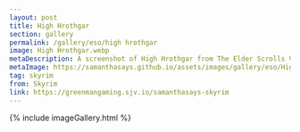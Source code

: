 ```yaml
---
layout: post
title: High Hrothgar
section: gallery
permalink: /gallery/eso/high hrothgar
image: High Hrothgar.webp
metaDescription: A screenshot of High Hrothgar from The Elder Scrolls V&#58; Skyrim, taken by Samantha Says.
metaImage: https://samanthasays.github.io/assets/images/gallery/eso/High Hrothgar.webp
tag: skyrim
from: Skyrim
link: https://greenmangaming.sjv.io/samanthasays-skyrim
---
```

{% include imageGallery.html %}